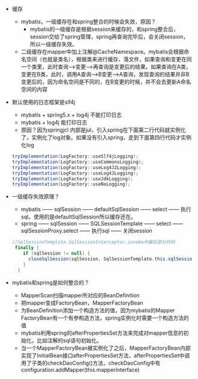 - 缓存
    - mybatis，一级缓存在和spring整合的时候会失效，原因？
        - mybatis的一级缓存是根据session来缓存的，和spring整合后，session交给了spring管理，spring再查询完毕后，会关闭session，所以一级缓存失效。
    - 二级缓存在mapper中加上注解@CacheNamespace。mybatis会根据命名空间（也就是类名），根据类来进行缓存，落文件，如果查询和变更在同一个类里，此时查询——>变更——>再查询是变更后的结果。如果查询在A类，变更在B类，此时，调用A查询——>B变更——>A查询，发现查询的结果并非B变更后的，因为命名空间是不同的，在B变更的时候，并不会去更新A命名空间的内容
- 默认使用的日志框架是slf4j
    - mybatis + spring5.x + log4j  不能打印日志
    - mybatis + log4j  能打印日志
    - 原因？因为springjcl 内部是jul，引入spring在下面第二行代码就实例化了，实例化了log对象。如果没有引入spring，走到下面第四行代码才实例化log
    ```java
    tryImplementation(LogFactory::useSlf4jLogging);
    tryImplementation(LogFactory::useCommonsLogging);
    tryImplementation(LogFactory::useLog4J2Logging);
    tryImplementation(LogFactory::useLog4JLogging);
    tryImplementation(LogFactory::useJdkLogging);
    tryImplementation(LogFactory::useNoLogging);
    ```
- 一级缓存失效原理？
    - mybatis —— sqlSession —— defaultSqlSession —— select —— 执行sql。使用的是defaultSqlSession所以缓存还在。
    - spring —— sqlSession —— SQLSessionTemplate —— select —— sqlSessionProxy.select —— 执行sql —— 关闭session
    ```java
    //SqlSessionTemplate.SqlSessionInterceptor.invoke中最后部分代码
     finally {
        if (sqlSession != null) {
          closeSqlSession(sqlSession, SqlSessionTemplate.this.sqlSessionFactory);
        }
      }
    ```
    
- mybatis和spring是如何整合的？
    - MapperScan扫描mapper所对应的BeanDefinition
    - 把mapper变成FactoryBean，MapperFactoryBean
    - 为BeanDefinition添加一个构造方法的值，因为mybatis的Mapper FactoryBean有一个有参构造方法，spring实例化时需要一个构造方法的值
    - mybatis利用spring的afterPropertiesSet方法来完成对mapper信息的初始化，比如注解的sql语句初始化。
    - 当一个MapperFactoryBean被实例化了之后，MapperFactoryBean内部实现了InitialBean接口afterPropertiesSet方法，afterPropertiesSet中调用了子类的checkDaoConfig()方法，checkDaoConfig中有configuration.addMapper(this.mapperInterface)